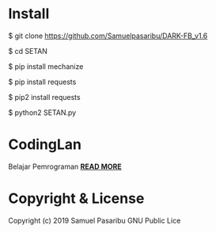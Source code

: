 # Install
$ git clone https://github.com/Samuelpasaribu/DARK-FB_v1.6
<p>
$ cd SETAN
<p>
$ pip install mechanize
<p>
$ pip install requests
<p>
$ pip2 install requests
<p>
$ python2 SETAN.py
  
# CodingLan
  Belajar Pemrograman <a href="https://codinglan.blogspot.com"><b>READ MORE</b></a>

# Copyright & License
  Copyright (c) 2019 Samuel Pasaribu GNU Public Lice
